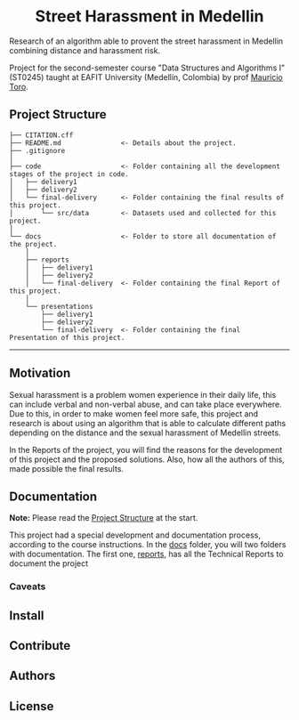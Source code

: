 <h1 align = "center">Street Harassment in Medellin</h1>

Research of an algorithm able to provent the street harassment in Medellin combining distance and harassment risk.

Project for the second-semester course "Data Structures and Algorithms I" (ST0245) taught at EAFIT University (Medellín, Colombia) by prof [Mauricio Toro](https://github.com/mauriciotoro).

## Project Structure

    ├── CITATION.cff
    ├── README.md               <- Details about the project.
    ├── .gitignore         
    │ 
    ├── code                    <- Folder containing all the development stages of the project in code.
    │   ├── delivery1     
    │   ├── delivery2
    │   └── final-delivery      <- Folder containing the final results of this project.
    │       └── src/data        <- Datasets used and collected for this project.
    │   
    └── docs                    <- Folder to store all documentation of the project.
        │
        ├── reports
        │   ├── delivery1     
        │   ├── delivery2
        │   └── final-delivery  <- Folder containing the final Report of this project.
        │   
        └── presentations
            ├── delivery1     
            ├── delivery2
            └── final-delivery  <- Folder containing the final Presentation of this project.
--------

## Motivation

Sexual harassment is a problem women experience in their daily life, this can include verbal and non-verbal abuse, and can take place everywhere. Due to this, in order to make women feel more safe, this project and research is about using an algorithm that is able to calculate different paths depending on the distance and the sexual harassment of Medellin streets.

In the Reports of the project, you will find the reasons for the development of this project and the proposed solutions. Also, how all the authors of this, made possible the final results.

## Documentation
**Note:** Please read the [Project Structure](#project-structure) at the start.

This project had a special development and documentation process, according to the course instructions. In the [docs]() folder, you will two folders with documentation. The first one, [reports](), has all the Technical Reports to document the project

### Caveats

## Install


## Contribute

## Authors

## License